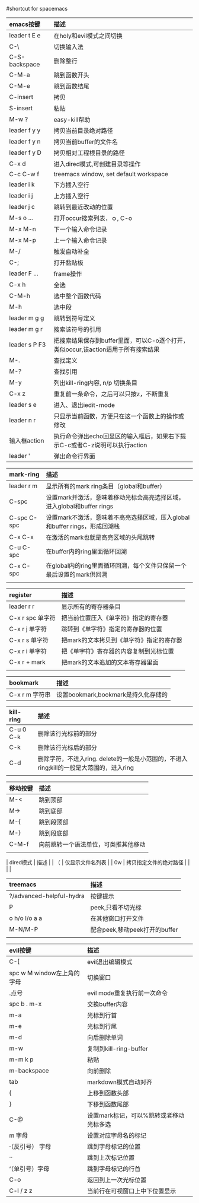 #shortcut for spacemacs

| emacs按键     | 描述                                                                              |
|:--------------|:----------------------------------------------------------------------------------|
| leader t E e  | 在holy和evil模式之间切换                                                          |
| C-\           | 切换输入法                                                                        |
| C-S-backspace | 删除整行                                                                          |
| C-M-a         | 跳到函数开头                                                                      |
| C-M-e         | 跳到函数结尾                                                                      |
| C-insert      | 拷贝                                                                              |
| S-insert      | 粘贴                                                                              |
| M-w ?         | easy-kill帮助                                                                     |
| leader f y y  | 拷贝当前目录绝对路径                                                              |
| leader f y n  | 拷贝当前buffer的文件名                                                            |
| leader f y D  | 拷贝相对工程根目录的路径                                                          |
| C-x d         | 进入dired模式,可创建目录等操作                                                    |
| C-c C-w f     | treemacs window, set default workspace                                            |
| leader i k    | 下方插入空行                                                                      |
| leader i j    | 上方插入空行                                                                      |
| leader j c    | 跳转到最近改动的位置                                                              |
| M-s o ...     | 打开occur搜索列表，ｏ, C-o                                                        |
| M-x M-n       | 下一个输入命令记录                                                                |
| M-x M-p       | 上一个输入命令记录                                                                |
| M-/           | 触发自动补全                                                                      |
| C-;           | 打开黏贴板                                                                        |
| leader F ...  | frame操作                                                                         |
| C-x h         | 全选                                                                              |
| C-M-h         | 选中整个函数代码                                                                  |
| M-h           | 选中段                                                                            |
| leader m g g  | 跳转到符号定义                                                                    |
| leader m g r  | 搜索该符号的引用                                                                  |
| leader s P F3 | 把搜索结果保存到buffer里面，可以C-o逐个打开，类似occur,该action适用于所有搜索结果 |
| M-.           | 查找定义                                                                          |
| M-?           | 查找引用                                                                          |
| M-y           | 列出kill-ring内容, n/p 切换条目                                                   |
| C-x z         | 重复前一条命令，之后可以只按z，不断重复                                           |
| leader s e    | 进入、退出iedit-mode                                                              |
| leader n r    | 只显示当前函数，方便只在这一个函数上的操作或修改                                  |
| 输入框action  | 执行命令弹出echo回显区的输入框后，如果右下提示C-c或者C-z说明可以执行action        |
| leader '      | 弹出命令行界面                                                                                  |

| mark-ring   | 描述                                                                       |
| :---        | :---                                                                       |
| leader r m  | 显示所有的mark ring条目（global和buffer）                                  |
| C-spc       | 设置mark并激活，意味着移动光标会高亮选择区域，进入global和buffer rings     |
| C-spc C-spc | 设置mark不激活，意味着不高亮选择区域，压入global和buffer rings，形成回溯栈 |
| C-x C-x     | 在激活的mark也就是高亮区域的头尾跳转                                       |
| C-u C-spc   | 在buffer内的ring里面循环回溯                                               |
| C-x C-spc   | 在global内的ring里面循环回溯，每个文件只保留一个最后设置的mark供回溯       |
|             |                                                                            |

| register         | 描述                                     |
| :---             | :---                                     |
| leader r r       | 显示所有的寄存器条目                     |
| C-x r spc 单字符 | 把当前位置压入《单字符》指定的寄存器     |
| C-x r j 单字符   | 跳转到《单字符》指定的寄存器的位置       |
| C-x r s 单字符   | 把mark的文本拷贝到《单字符》指定的寄存器 |
| C-x r i 单字符   | 把《单字符》寄存器的内容复制到光标位置   |
| C-x r + mark     | 把mark的文本追加的文本寄存器里面         |
|                  |                            |

| bookmark       | 描述 |
| :---           | :--- |
| C-x r m 字符串 | 设置bookmark,bookmark是持久化存储的     |

| kill-ring | 描述                                                                                    |
| :---      | :---                                                                                    |
| C-u 0 C-k | 删除该行光标前的部分                                                                    |
| C-k       | 删除该行光标后的部分                                                                    |
| C-d       | 删除字符，不进入ring. delete的一般是小范围的，不进入ring;kill的一般是大范围的，进入ring |
|           |                                                          |

| 移动按键 | 描述                                 |
|:---------|:-------------------------------------|
| M-<      | 跳到顶部                             |
| M->      | 跳到底部                             |
| M-{      | 跳到段顶部                           |
| M-}      | 跳到段底部                           |
| C-M-f    | 向前跳转一个语法单位，可类推其他移动 |
|          |                                      |

| dired模式 | 描述                   |
| （        | 仅显示文件名列表       |
| 0w        | 拷贝指定文件的绝对路径 |
|           |                        |

| treemacs                 | 描述                          |
|:-------------------------|:------------------------------|
| ?/advanced-helpful-hydra | 按键提示                      |
| P                        | peek,只看不切光标             |
| o h/o l/o a a            | 在其他窗口打开文件            |
| M-N/M-P                  | 配合peek,移动peek打开的buffer |
|                          |                               |

| evil按键                   | 描述                                    |
|:---------------------------|:----------------------------------------|
| C-[                        | evil退出编辑模式                        |
| spc w M window左上角的字母 | 切换窗口                                |
| .点号                      | evil mode重复执行前一次命令             |
| spc b . m-x                | 交换buffer内容                          |
| m-a                        | 光标到行首                              |
| m-e                        | 光标到行尾                              |
| m-d                        | 向后删除单词                            |
| m-w                        | 复制到kill-ring-buffer                  |
| m-m k p                    | 粘贴                                    |
| m-backspace                | 向前删除                                |
| tab                        | markdown模式自动对齐                    |
| {                          | 上移到函数头部                          |
| }                          | 下移到函数尾部                          |
| C-@                        | 设置mark标记，可以%跳转或者移动光标多选 |
| m 字母                     | 设置对应字母名的标记                    |
| ·（反引号） 字母           | 跳到字母标记的位置                      |
| ··                         | 跳到上次标记位置                        |
| ‘（单引号）字母           | 跳到字母标记的行首                      |
| C-o                        | 返回到上一次光标位置                    |
| C-l / z z                  | 当前行在可视窗口上中下位置显示          |
